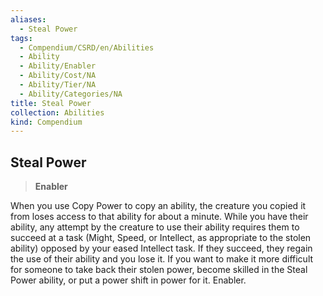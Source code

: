 ```yaml
---
aliases:
  - Steal Power
tags:
  - Compendium/CSRD/en/Abilities
  - Ability
  - Ability/Enabler
  - Ability/Cost/NA
  - Ability/Tier/NA
  - Ability/Categories/NA
title: Steal Power
collection: Abilities
kind: Compendium
---
```

## Steal Power  
>**Enabler**
  
When you use Copy Power to copy an ability, the creature you copied it from loses access to that ability for about a minute. While you have their ability, any attempt by the creature to use their ability requires them to succeed at a task (Might, Speed, or Intellect, as appropriate to the stolen ability) opposed by your eased Intellect task. If they succeed, they regain the use of their ability and you lose it. If you want to make it more difficult for someone to take back their stolen power, become skilled in the Steal Power ability, or put a power shift in power for it. Enabler.